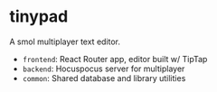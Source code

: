 # tinypad

A smol multiplayer text editor.

- `frontend`: React Router app, editor built w/ TipTap
- `backend`: Hocuspocus server for multiplayer
- `common`: Shared database and library utilities
